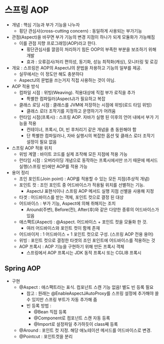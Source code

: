 # 스프링 AOP

- 개념 : 핵심 기능과 부가 기능을 나누자
  - 횡단 관심사(cross-cutting concern) : 동일하게 사용되는 부가기능
- 관점(Aspect)을 바꾸면 부가 기능의 변경 지점이 하나가 되게 모듈화가 가능해짐
  - 이를 관점 지향 프로그래밍(AOP)라고 한다.
    - 횡단관심사를 깔끔히 처리하기 힘든 OOP의 부족한 부분을 보조하기 위해 개발
    - 효과 : 오류검사/처리 편의성, 동기화, 성능 최적화(캐싱), 모니터링 및 로깅
- 개요 : 스프링은 AOP의 AspectJ의 문법을 차용하고 기능의 일부를 제공.
  - 실무에서는 이 정도만 해도 충분하다
  - AspectJ의 문법을 쓰는거지 직접 사용하는 것이 아님.
- AOP 적용 방식
  - 컴파일 시점 : 위빙(Weaving). 적용대상에 직접 부가 로직을 추가
    - 특별한 컴파일러(AspectJ)가 필요하고 복잡
  - 클래스 로딩 시점 : 클래스를 JVM에 저장하는 시점에 위빙(로드 타임 위빙)
    - 클래스 로더 조작기를 지정하고 운영하기가 어려움
  - 런타임 시점(프록시) : 스프링 AOP. 자바가 실행 된 이후의 언어 내에서 부가 기능을 적용
    - 컨테이너, 프록시, DI, 빈 후처리기 같은 개념을 총 동원해야 함
    - 단 특별한 컴파일러나, 자바 실행시의 복잡한 옵션 및 클래스 로더 조작기 설정이 필요 없음
- 스프링 AOP 적용 위치
  - 위빙 계열 : 바이트 코드를 실제 조작해 모든 지점에 적용 가능
  - 런타임 시점 : 오버라이딩 개념으로 동작하는 프록시에서만 쓰기 때문에 메서드 실행(스프링 빈)에만 AOP를 적용 가능
- 용어 정리
  - 조인 포인트(Join point) : AOP를 적용할 수 있는 모든 지점(추상적 개념)
  - 포인트 컷 : 조인 포인트 중 어드바이스가 적용될 위치를 선별하는 기능.
    - AspectJ 표현식이나 스프링 AOP 메서드 실행 지점 선별을 사용해 지정
  - 타겟 : 어드바이스를 받는 객체, 포인트 컷으로 결정 된 대상
  - 어드바이스 : 부가 기능, Aspect에 의해 취해지는 조치
    - Around(주변), Before(전), After(후)와 같은 다양한 종류의 어드바이스가 있음
  - 애스팩트(Aspect) : @Aspect. 어드바이스 + 포인트 컷을 모듈화 한 것.
    - 여러 어드바이스와 포인트 컷이 함께 존재
  - 어드바이저 : 1 어드바이스 + 1 포인트 컷으로 구성. (스프링 AOP 전용 용어)
  - 위빙 : 포인트 컷으로 결정한 타겟의 조인 포인트에 어드바이스를 적용하는 것
  - AOP 프록시 : AOP 기능을 구현하기 위해 만든 프록시 객체
    - 스프링에서 AOP 프록시는 JDK 동적 프록시 또는 CGLIB 프록시

## Spring AOP

- 구현
  - @Aspect : 애스팩트라는 표식. 컴포넌트 스캔 기능 없음! 별도 빈 등록 필요
    - 참고 : 원래는 @EnableAspectJAutoProxy를 스프링 설정에 추가해야 쓸 수 있지만 스프링 부트가 자동 추가해 줌
    - 빈 등록 방법 :
      - @Bean 직접 등록
      - @Component로 컴포넌트 스캔 자동 등록
      - @Import로 설정파일 추가하듯이 class째 등록
  - @Around : 포인트 컷 지정. 해당 애노테이션 메서드를 어드바이스로 변경.
  - @Pointcut : 포인트컷을 분리
